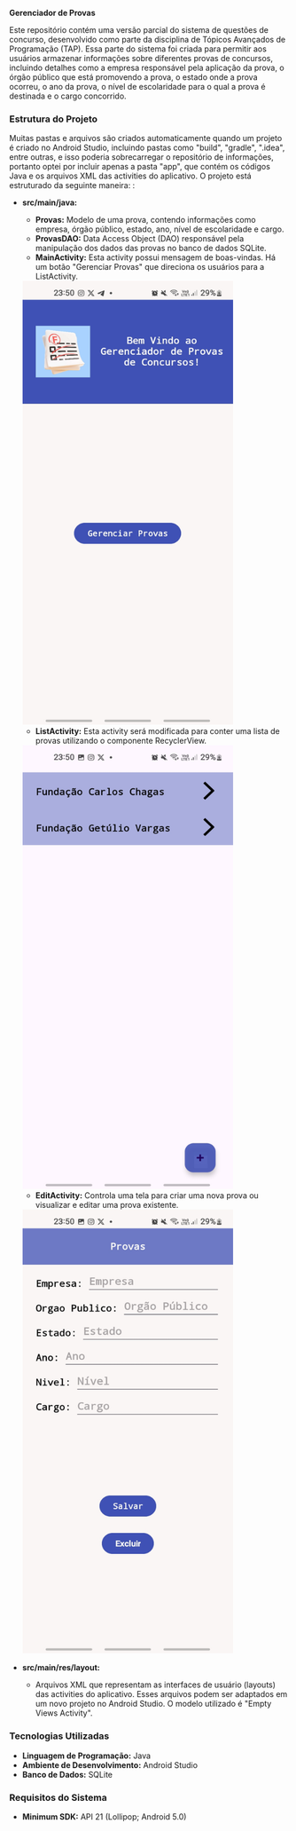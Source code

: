 **Gerenciador de Provas**

Este repositório contém uma versão parcial do sistema de questões de concurso, desenvolvido como parte da disciplina de Tópicos Avançados de Programação (TAP). Essa parte do sistema foi criada para permitir aos usuários armazenar informações sobre diferentes provas de concursos, incluindo detalhes como a empresa responsável pela aplicação da prova, o órgão público que está promovendo a prova, o estado onde a prova ocorreu, o ano da prova, o nível de escolaridade para o qual a prova é destinada e o cargo concorrido. 

### Estrutura do Projeto

Muitas pastas e arquivos são criados automaticamente quando um projeto é criado no Android Studio, incluindo pastas como "build", "gradle", ".idea", entre outras, e isso poderia sobrecarregar o repositório de informações, portanto optei por incluir apenas a pasta "app", que contém os códigos Java e os arquivos XML das activities do aplicativo. O projeto está estruturado da seguinte maneira: :

*   **src/main/java:**
    
    *   **Provas:** Modelo de uma prova, contendo informações como empresa, órgão público, estado, ano, nível de escolaridade e cargo.
    *   **ProvasDAO:** Data Access Object (DAO) responsável pela manipulação dos dados das provas no banco de dados SQLite.
    *   **MainActivity:** Esta activity possui mensagem de boas-vindas. Há um botão "Gerenciar Provas" que direciona os usuários para a ListActivity.
       <img src="app/img1.jpg" alt="MainActivity" width="380" height="800">


    *   **ListActivity:** Esta activity será modificada para conter uma lista de provas utilizando o componente RecyclerView.
       <img src="app/img3.jpg" alt="MainActivity" width="380" height="800">


    *   **EditActivity:** Controla uma tela para criar uma nova prova ou visualizar e editar uma prova existente.
       <img src="app/img4.jpg" alt="MainActivity" width="380" height="800">

*   **src/main/res/layout:**
    
    *   Arquivos XML que representam as interfaces de usuário (layouts) das activities do aplicativo. Esses arquivos podem ser adaptados em um novo projeto no Android Studio. O modelo utilizado é "Empty Views Activity".

### Tecnologias Utilizadas

*   **Linguagem de Programação:** Java
*   **Ambiente de Desenvolvimento:** Android Studio
*   **Banco de Dados:** SQLite

### Requisitos do Sistema

*   **Minimum SDK:** API 21 (Lollipop; Android 5.0)

